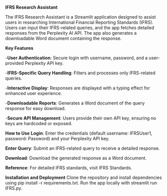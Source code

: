 **IFRS Research Assistant**

The IFRS Research Assistant is a Streamlit application designed to assist users in researching International Financial Reporting Standards (IFRS). Users can input their IFRS-related queries, and the app fetches detailed responses from the Perplexity AI API. The app also generates a downloadable Word document containing the response.

**Key Features**

-**User Authentication**: Secure login with username, password, and a user-provided Perplexity API key.

-**IFRS-Specific Query Handling**: Filters and processes only IFRS-related queries.

-**Interactive Display**: Responses are displayed with a typing effect for enhanced user experience.

-**Downloadable Reports**: Generates a Word document of the query response for easy download.

-**Secure API Management**: Users provide their own API key, ensuring no keys are hardcoded or exposed.

**How to Use**
**Login**: Enter the credentials (default username: IFRSUser1, password: Password) and your Perplexity API key.

**Enter Query**: Submit an IFRS-related query to receive a detailed response.

**Download**: Download the generated response as a Word document.

**Reference**: For detailed IFRS standards, visit IFRS Standards.

**Installation and Deployment**
Clone the repository and install dependencies using pip install -r requirements.txt.
Run the app locally with streamlit run IFRS.py.
